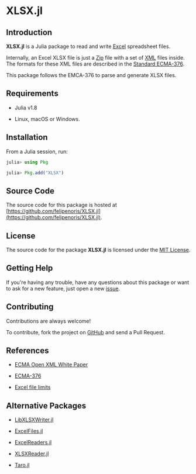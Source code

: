 
# XLSX.jl

## Introduction

**XLSX.jl** is a Julia package to read and write
[Excel](https://products.office.com/excel) spreadsheet files.

Internally, an Excel XLSX file is just a
[Zip](https://en.wikipedia.org/wiki/Zip_(file_format)) file with a set of
[XML](https://en.wikipedia.org/wiki/XML) files inside.
The formats for these XML files are described in
the [Standard ECMA-376](https://ecma-international.org/publications-and-standards/standards/ecma-376/).

This package follows the EMCA-376 to parse and generate XLSX files.

## Requirements

* Julia v1.8

* Linux, macOS or Windows.

## Installation

From a Julia session, run:

```julia
julia> using Pkg

julia> Pkg.add("XLSX")
```

## Source Code

The source code for this package is hosted at
[https://github.com/felipenoris/XLSX.jl](https://github.com/felipenoris/XLSX.jl).

## License

The source code for the package **XLSX.jl** is licensed under
the [MIT License](https://raw.githubusercontent.com/felipenoris/XLSX.jl/master/LICENSE).

## Getting Help

If you're having any trouble, have any questions about this package
or want to ask for a new feature,
just open a new [issue](https://github.com/felipenoris/XLSX.jl/issues).

## Contributing

Contributions are always welcome!

To contribute, fork the project on [GitHub](https://github.com/felipenoris/XLSX.jl)
and send a Pull Request.

## References

* [ECMA Open XML White Paper](https://www.ecma-international.org/wp-content/uploads/OpenXML-White-Paper.pdf)

* [ECMA-376](https://ecma-international.org/publications-and-standards/standards/ecma-376/)

* [Excel file limits](https://support.microsoft.com/en-us/office/excel-specifications-and-limits-1672b34d-7043-467e-8e27-269d656771c3)

## Alternative Packages

* [LibXLSXWriter.jl](https://github.com/jaakkor2/LibXLSXWriter.jl)

* [ExcelFiles.jl](https://github.com/davidanthoff/ExcelFiles.jl)

* [ExcelReaders.jl](https://github.com/davidanthoff/ExcelReaders.jl)

* [XLSXReader.jl](https://github.com/mpastell/XLSXReader.jl)

* [Taro.jl](https://github.com/aviks/Taro.jl)
